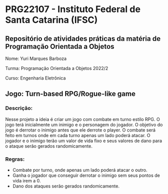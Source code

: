 # PRG22107 - Instituto Federal de Santa Catarina (IFSC)

## Repositório de atividades práticas da matéria de Programação Orientada a Objetos

Nome: Yuri Marques Barboza

Turma: Programação Orientada a Objetos 2022/2

Curso: Engenharia Eletrônica

## Jogo: Turn-based RPG/Rogue-like game

### Descrição:

Nesse projeto a ideia é criar um jogo com combate em turno estilo RPG. O jogo terá inicialmente um inimigo e o personagem do jogador. O objetivo do jogo é derrotar o inimigo antes que ele derrote o player. O combate será feito em turnos onde em cada turno apenas um lado poderá atacar. O jogador e o inimigo terão um valor de vida fixo e seus valores de dano para o ataque serão gerados randomicamente.

### Regras:

- Combate por turno, onde apenas um lado poderá atacar o outro.
- Ganha o jogador que conseguir derrotar o inimigo sem seus pontos de vida irem a 0.
- Dano dos ataques serão gerados randomicamente.
